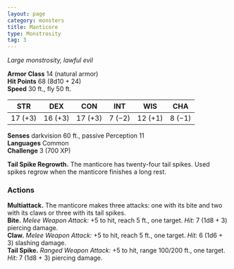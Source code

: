 ```yaml
---
layout: page
category: monsters
title: Manticore
type: Monstrosity
tag: 3
---
```

_Large monstrosity, lawful evil_

**Armor Class** 14 (natural armor)    
**Hit Points** 68 (8d10 + 24)    
**Speed** 30 ft., fly 50 ft. 

| STR     | DEX     | CON     | INT     | WIS     | CHA     |
|---------|---------|---------|---------|---------|---------|
| 17 (+3) | 16 (+3) | 17 (+3) | 7 (−2)  | 12 (+1) | 8 (−1)  |

**Senses** darkvision 60 ft., passive Perception 11    
**Languages** Common    
**Challenge** 3 (700 XP) 

**Tail Spike Regrowth.** The manticore has twenty-four tail spikes. Used spikes regrow when the manticore finishes a long rest. 

### Actions 
**Multiattack.** The manticore makes three attacks: one with its bite and two with its claws or three with its tail spikes.    
**Bite.** _Melee Weapon Attack:_ +5 to hit, reach 5 ft., one target. _Hit:_ 7 (1d8 + 3) piercing damage.    
**Claw.** _Melee Weapon Attack:_ +5 to hit, reach 5 ft., one target. _Hit:_ 6 (1d6 + 3) slashing damage.    
**Tail Spike.** _Ranged Weapon Attack:_ +5 to hit, range 100/200 ft., one target. _Hit:_ 7 (1d8 + 3) piercing damage.